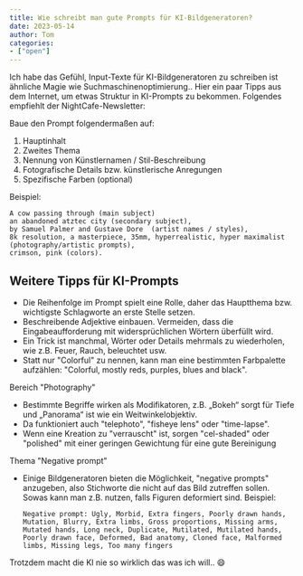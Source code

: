 ```yaml
---
title: Wie schreibt man gute Prompts für KI-Bildgeneratoren?
date: 2023-05-14
author: Tom
categories:
- ["open"]
---
```


Ich habe das Gefühl, Input-Texte für KI-Bildgeneratoren zu schreiben ist ähnliche Magie wie Suchmaschinenoptimierung..
Hier ein paar Tipps aus dem Internet, um etwas Struktur in KI-Prompts zu bekommen. Folgendes empfiehlt der NightCafe-Newsletter:

Baue den Prompt folgendermaßen auf:

1. Hauptinhalt
2. Zweites Thema
3. Nennung von Künstlernamen / Stil-Beschreibung
4. Fotografische Details bzw. künstlerische Anregungen
5. Spezifische Farben (optional)

Beispiel:
```
A cow passing through (main subject)
an abandoned atztec city (secondary subject),
by Samuel Palmer and Gustave Dore  (artist names / styles),
8k resolution, a masterpiece, 35mm, hyperrealistic, hyper maximalist (photography/artistic prompts),
crimson, pink (colors).
```
## Weitere Tipps für KI-Prompts
* Die Reihenfolge im Prompt spielt eine Rolle, daher das Hauptthema bzw. wichtigste Schlagworte an erste Stelle setzen.
* Beschreibende Adjektive einbauen. Vermeiden, dass die Eingabeaufforderung mit widersprüchlichen Wörtern überfüllt wird.
* Ein Trick ist manchmal, Wörter oder Details mehrmals zu wiederholen, wie z.B. Feuer, Rauch, beleuchtet usw.
* Statt nur "Colorful" zu nennen, kann man eine bestimmten Farbpalette aufzählen: "Colorful, mostly reds, purples, blues and black".

Bereich "Photography"
* Bestimmte Begriffe wirken als Modifikatoren, z.B. „Bokeh“ sorgt für Tiefe und „Panorama“ ist wie ein Weitwinkelobjektiv.
* Da funktioniert auch "telephoto", "fisheye lens" oder "time-lapse".
* Wenn eine Kreation zu "verrauscht" ist, sorgen "cel-shaded" oder "polished" mit einer geringen Gewichtung für eine gute Bereinigung

Thema "Negative prompt"
* Einige Bildgeneratoren bieten die Möglichkeit, "negative prompts" anzugeben, also Stichworte die nicht auf das Bild zutreffen sollen.
Sowas kann man z.B. nutzen, falls Figuren deformiert sind.
Beispiel:
    ```
    Negative prompt: Ugly, Morbid, Extra fingers, Poorly drawn hands, Mutation, Blurry, Extra limbs, Gross proportions, Missing arms, Mutated hands, Long neck, Duplicate, Mutilated, Mutilated hands, Poorly drawn face, Deformed, Bad anatomy, Cloned face, Malformed limbs, Missing legs, Too many fingers
    ```

Trotzdem macht die KI nie so wirklich das was ich will.. 😄